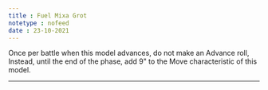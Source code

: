 ```yaml
---
title : Fuel Mixa Grot
notetype : nofeed
date : 23-10-2021
---
```


Once per battle when this model advances, do not make an Advance roll, Instead, until the end of the phase, add 9" to the Move characteristic of this model.

---